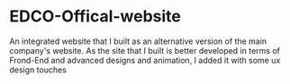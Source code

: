 # EDCO-Offical-website
An integrated website that I built as an alternative version of the main company's website. As the site that I built is better developed in terms of Frond-End and advanced designs and animation, I added it with some ux design touches
